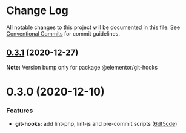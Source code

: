 # Change Log

All notable changes to this project will be documented in this file.
See [Conventional Commits](https://conventionalcommits.org) for commit guidelines.

## [0.3.1](https://github.com/elementor/elementor-editor-packages/compare/@elementor/git-hooks@0.3.0...@elementor/git-hooks@0.3.1) (2020-12-27)

**Note:** Version bump only for package @elementor/git-hooks





# 0.3.0 (2020-12-10)


### Features

* **git-hooks:** add lint-php, lint-js and pre-commit scripts ([6df5cde](https://github.com/elementor/elementor-editor-packages/commit/6df5cdefb0df46aa3b6f78fdc235f75729dedb1b))
